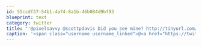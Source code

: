 ```yaml
---
id: 55ccdf37-54b1-4a74-8a1b-46b084d9bf93
blueprint: text
category: twitter
title: "'@pixelsavvy @scottpdavis Did you see mine? http://tinyurl.com/2c7ymzz"
caption: '<span class="username username_linked">@<a href="https://twitter.com/pixelsavvy" title="pixel savvy">pixelsavvy</a></span> <span class="username username_linked">@<a href="https://twitter.com/scottpdavis" title="Scott Davis">scottpdavis</a></span> Did you see mine? http://tinyurl.com/2c7ymzz'
---
```


